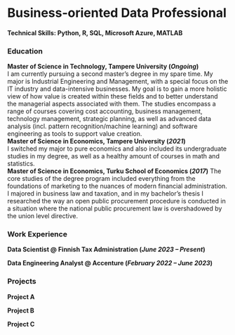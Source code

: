 # Business-oriented Data Professional

#### Technical Skills: Python, R, SQL, Microsoft Azure, MATLAB

### Education
**Master of Science in Technology, Tampere University (_Ongoing_)**         
I am currently pursuing a second master’s degree in my spare time. My major is Industrial Engineering and Management, with a special focus on the IT industry and data-intensive businesses. My goal is to gain a more holistic view of how value is created within these fields and to better understand the managerial aspects associated with them. The studies encompass a range of courses covering cost accounting, business management, technology management, strategic planning, as well as advanced data analysis (incl. pattern recognition/machine learning) and software engineering as tools to support value creation.                          
**Master of Science in Economics, Tampere University (_2021_)**          
I switched my major to pure economics and also included its undergraduate studies in my degree, as well as a healthy amount of courses in math and statistics.                          
**Master of Science in Economics, Turku School of Economics (_2017_)**
The core studies of the degree program included everything from the foundations of marketing to the nuances of modern financial administration. I majored in business law and taxation, and in my bachelor’s thesis I researched the way an open public procurement procedure is conducted in a situation where the national public procurement law is overshadowed by the union level directive.                    

### Work Experience
**Data Scientist @ Finnish Tax Administration (_June 2023 – Present_)**          
          

**Data Engineering Analyst @ Accenture (_February 2022 – June 2023_)**          
          

### Projects

**Project A**

**Project B**

**Project C**
